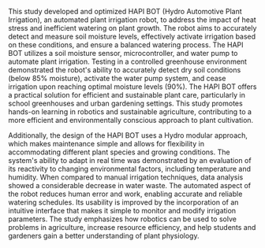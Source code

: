 This study developed and optimized HAPI BOT (Hydro Automotive Plant Irrigation), an automated plant irrigation robot, to address the impact of heat stress and inefficient watering on plant growth. The robot aims to accurately detect and measure soil moisture levels, effectively activate irrigation based on these conditions, and ensure a balanced watering process. The HAPI BOT utilizes a soil moisture sensor, microcontroller, and water pump to automate plant irrigation. Testing in a controlled greenhouse environment demonstrated the robot's ability to accurately detect dry soil conditions (below 85% moisture), activate the water pump system, and cease irrigation upon reaching optimal moisture levels (90%). The HAPI BOT offers a practical solution for efficient and sustainable plant care, particularly in school greenhouses and urban gardening settings. This study promotes hands-on learning in robotics and sustainable agriculture, contributing to a more efficient and environmentally conscious approach to plant cultivation.

Additionally, the design of the HAPI BOT uses a Hydro modular approach, which makes maintenance simple and allows for flexibility in accommodating different plant species and growing conditions. The system's ability to adapt in real time was demonstrated by an evaluation of its reactivity to changing environmental factors, including temperature and humidity. When compared to manual irrigation techniques, data analysis showed a considerable decrease in water waste. The automated aspect of the robot reduces human error and work, enabling accurate and reliable watering schedules. Its usability is improved by the incorporation of an intuitive interface that makes it simple to monitor and modify irrigation parameters. The study emphasizes how robotics can be used to solve problems in agriculture, increase resource efficiency, and help students and gardeners gain a better understanding of plant physiology.

